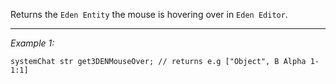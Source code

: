 Returns the `Eden Entity` the mouse is hovering over in `Eden Editor`.


---
*Example 1:*
```sqf
systemChat str get3DENMouseOver; // returns e.g ["Object", B Alpha 1-1:1]
```